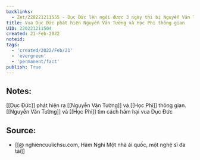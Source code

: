 ```yaml
---
backlinks:
  - Zet/220221211555 - Dục Đức lên ngôi được 3 ngày thì bị Nguyễn Văn Tường hãm hại nhốt vào ngục tối
title: Vua Dục Đức phát hiện Nguyễn Văn Tường và Học Phi thông gian
UID: 220221211504
created: 21-Feb-2022
noteid:
tags:
  - 'created/2022/Feb/21'
  - 'evergreen'
  - 'permanent/fact'
publish: True
---
```

## Notes:
[[Dục Đức]] phát hiện ra [[Nguyễn Văn Tường]] và [[Học Phi]] thông gian. [[Nguyễn Văn Tường]] và [[Học Phi]] tìm cách hãm hại vua Dục Đức

## Source:
- [[@ nghiencuulichsu.com, Hàm Nghi Một nhà ái quốc, một nghệ sĩ đa tài]]




